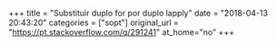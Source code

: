 +++
title = "Substituir duplo for por duplo lapply"
date = "2018-04-13 20:43:20"
categories = ["sopt"]
original_url = "https://pt.stackoverflow.com/q/291241"
at_home="no"
+++

